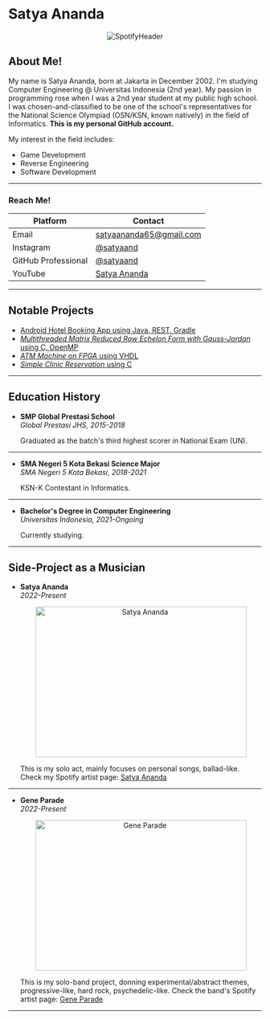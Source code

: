 # Satya Ananda

<p align=center>
  <img src="https://github.com/styxnanda/styxnanda/assets/109936851/03f53cfa-21d5-44a0-9063-fd00ac3dcd33" alt="SpotifyHeader">
</p>

## **About Me!**
My name is Satya Ananda, born at Jakarta in December 2002. I'm studying Computer Engineering @ Universitas Indonesia (2nd year). My passion in programming rose when I was a 2nd year student at my public high school. I was chosen-and-classified to be one of the school's representatives for the National Science Olympiad (OSN/KSN, known natively) in the field of Informatics. **This is my personal GitHub account.**

My interest in the field includes:
- Game Development
- Reverse Engineering
- Software Development

---
### **Reach Me!**
| Platform            | Contact                                       |
| ------------------- | --------------------------------------------- |
| Email               | satyaananda65@gmail.com                       |
| Instagram           | [@satyaand](instagram.com/satyaand)           |
| GitHub Professional | [@satyaand](github.com/satyaand)              |
| YouTube             | [Satya Ananda](https://www.youtube.com/@satyaand) |

---

## **Notable Projects**

- [Android Hotel Booking App using Java, REST, Gradle][link1pj]
- [*Multithreaded Matrix Reduced Row Echelon Form with Gauss-Jordan* using C, OpenMP][link2pj]
- [*ATM Machine on FPGA* using VHDL][link3pj]
- [*Simple Clinic Reservation* using C][link4pj]

[link4pj]: https://github.com/styxnanda/reservasi-makara
[link2pj]: https://github.com/styxnanda/multi-thread-RREF
[link1pj]: https://github.com/satyaand/jsleep-android
[link3pj]: https://github.com/satyaand/atm-machine-vhdl 
---

## **Education History**

- **SMP Global Prestasi School**  
  *Global Prestasi JHS, 2015-2018*

  Graduated as the batch's third highest scorer in National Exam (UN). 

---

- **SMA Negeri 5 Kota Bekasi Science Major**  
  *SMA Negeri 5 Kota Bekasi, 2018-2021*

  KSN-K Contestant in Informatics.

---

- **Bachelor's Degree in Computer Engineering**  
  *Universitas Indonesia, 2021-Ongoing*

  Currently studying.

---

## **Side-Project as a Musician**

- **Satya Ananda**  
  *2022-Present*

  <p align=center>
    <img width="420" height="300" src="https://github.com/styxnanda/styxnanda/assets/109936851/fc78cda2-f673-4e94-a42f-674c640fe0a4" alt="Satya Ananda">
  </p>

  This is my solo act, mainly focuses on personal songs, ballad-like. Check my Spotify artist page: [Satya Ananda][spotifypage_sty]

  [spotifypage_sty]: https://open.spotify.com/artist/7tEWRJgUm1A0NVQJTScetc?si=378ca4ade7534dba

---

- **Gene Parade**  
  *2022-Present*
  
  <p align=center>
    <img width="420" height="300" src="https://github.com/styxnanda/styxnanda/assets/109936851/5e18fe48-f3b5-4ae1-bb06-a6c8310456d7" alt="Gene Parade">
  </p>

  This is my solo-band project, donning experimental/abstract themes, progressive-like, hard rock, psychedelic-like. Check the band's Spotify artist page: [Gene Parade][spotifypage_gp]

  [spotifypage_gp]: https://open.spotify.com/artist/5InC2H2hzgCSnR3fzR0Cme?si=c6902356f405468b

---